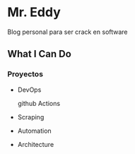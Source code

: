 
# Mr. Eddy

Blog personal para ser crack en software

## What I Can Do
### Proyectos

- DevOps
    
    github Actions
    
- Scraping
- Automation
- Architecture
